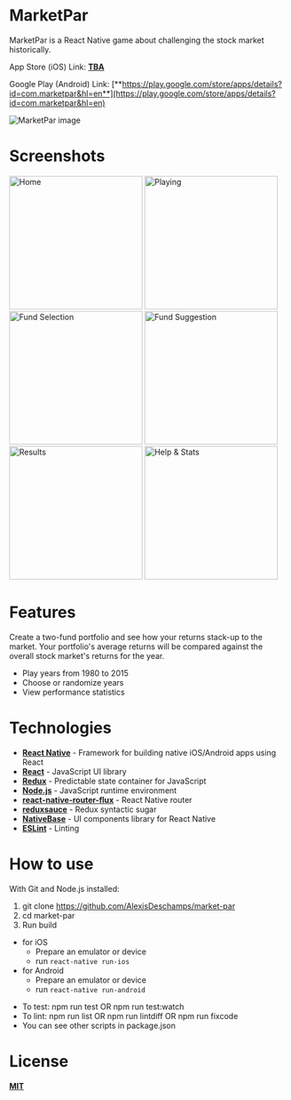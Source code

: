 # MarketPar
MarketPar is a React Native game about challenging the stock market historically.

App Store (iOS) Link: [**TBA**](https://www.google.com)

Google Play (Android) Link: [**https://play.google.com/store/apps/details?id=com.marketpar&hl=en**](https://play.google.com/store/apps/details?id=com.marketpar&hl=en)

<img src="https://i.imgur.com/SL04bIX.png" alt="MarketPar image">

# Screenshots

<img src="http://i.imgur.com/zNJh7Kw.png" width="240" alt="Home"> <img src="http://i.imgur.com/HN9MfhL.png" width="240" alt="Playing"> <img src="http://i.imgur.com/wAFX5x9.png" width="240" alt="Fund Selection"> <img src="http://i.imgur.com/ZJ2pTyH.png" width="240" alt="Fund Suggestion"> <img src="http://i.imgur.com/jnD3QVP.png" width="240" alt="Results"> <img src="http://i.imgur.com/XnvT1iB.png" width="240" alt="Help & Stats">



# Features
Create a two-fund portfolio and see how your returns stack-up to the market.
Your portfolio's average returns will be compared against the overall stock market's returns for the year.

- Play years from 1980 to 2015
- Choose or randomize years
- View performance statistics

# Technologies
- [**React Native**](https://facebook.github.io/react-native/) - Framework for building native iOS/Android apps using React
- [**React**](https://facebook.github.io/react/) - JavaScript UI library
- [**Redux**](https://github.com/reactjs/redux) - Predictable state container for JavaScript
- [**Node.js**](https://nodejs.org/en/) - JavaScript runtime environment
- [**react-native-router-flux**](https://github.com/aksonov/react-native-router-flux) - React Native router
- [**reduxsauce**](https://github.com/infinitered/reduxsauce) - Redux syntactic sugar
- [**NativeBase**](https://nativebase.io/) - UI components library for React Native
- [**ESLint**](http://eslint.org/) - Linting


# How to use
With Git and Node.js installed:
1. git clone https://github.com/AlexisDeschamps/market-par
2. cd market-par
3. Run build
  * for iOS
    * Prepare an emulator or device
    * run `react-native run-ios`
  * for Android
    * Prepare an emulator or device
    * run `react-native run-android`

- To test: npm run test OR npm run test:watch
- To lint: npm run list OR npm run lintdiff OR npm run fixcode
- You can see other scripts in package.json

# License
[**MIT**](https://raw.githubusercontent.com/AlexisDeschamps/market-par/master/LICENSE.txt)
